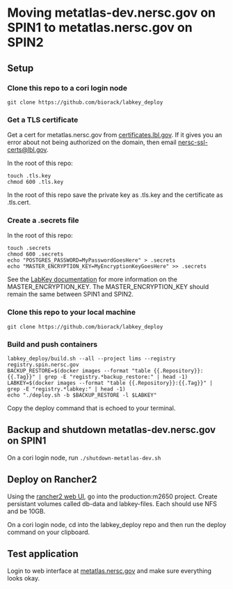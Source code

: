 # Moving metatlas-dev.nersc.gov on SPIN1 to metatlas.nersc.gov on SPIN2

## Setup

### Clone this repo to a cori login node
```
git clone https://github.com/biorack/labkey_deploy
```

### Get a TLS certificate
Get a cert for metatlas.nersc.gov from [certificates.lbl.gov](https://certificates.lbl.gov/).
If it gives you an error about not being authorized on the domain, then email nersc-ssl-certs@lbl.gov.

In the root of this repo:
```
touch .tls.key
chmod 600 .tls.key
```
In the root of this repo save the private key as .tls.key and the certificate as .tls.cert.


### Create a .secrets file
In the root of this repo:

```
touch .secrets
chmod 600 .secrets
echo "POSTGRES_PASSWORD=MyPasswordGoesHere" > .secrets
echo "MASTER_ENCRYPTION_KEY=MyEncryptionKeyGoesHere" >> .secrets
```

See the [LabKey documentation](https://www.labkey.org/Documentation/wiki-page.view?name=cpasxml#encrypt)
for more information on the MASTER_ENCRYPTION_KEY. The MASTER_ENCRYPTION_KEY should remain the same
between SPIN1 and SPIN2.

### Clone this repo to your local machine
```
git clone https://github.com/biorack/labkey_deploy

```

### Build and push containers
```
labkey_deploy/build.sh --all --project lims --registry registry.spin.nersc.gov
BACKUP_RESTORE=$(docker images --format "table {{.Repository}}:{{.Tag}}" | grep -E "registry.*backup_restore:" | head -1)
LABKEY=$(docker images --format "table {{.Repository}}:{{.Tag}}" | grep -E "registry.*labkey:" | head -1)
echo "./deploy.sh -b $BACKUP_RESTORE -l $LABKEY"
```
Copy the deploy command that is echoed to your terminal.

## Backup and shutdown metatlas-dev.nersc.gov on SPIN1
On a cori login node, run `./shutdown-metatlas-dev.sh`

## Deploy on Rancher2
Using the [rancher2 web UI](https://rancher2.spin.nersc.gov/), go into the production:m2650 project. Create persistant volumes called db-data and labkey-files. Each should use NFS and be 10GB.

On a cori login node, cd into the labkey_deploy repo and then run the deploy command on your clipboard.

## Test application

Login to web interface at [metatlas.nersc.gov](https://metatlas.nersc.gov) and make sure everything looks okay.


